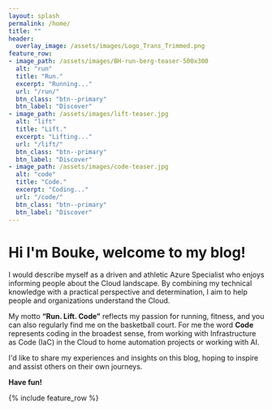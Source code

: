 ```yaml
---
layout: splash
permalink: /home/
title: ""
header:
  overlay_image: /assets/images/Logo_Trans_Trimmed.png
feature_row:
- image_path: /assets/images/BH-run-berg-teaser-500x300
  alt: "run"
  title: "Run."
  excerpt: "Running..."
  url: "/run/"
  btn_class: "btn--primary"
  btn_label: "Discover"
- image_path: /assets/images/lift-teaser.jpg
  alt: "lift"
  title: "Lift."
  excerpt: "Lifting..."
  url: "/lift/"
  btn_class: "btn--primary"
  btn_label: "Discover"
- image_path: /assets/images/code-teaser.jpg
  alt: "code"
  title: "Code."
  excerpt: "Coding..."
  url: "/code/"
  btn_class: "btn--primary"
  btn_label: "Discover"
---
```

# Hi I'm Bouke, welcome to my blog!

I would describe myself as a driven and athletic Azure Specialist who enjoys informing people about the Cloud landscape. 
By combining my technical knowledge with a practical perspective and determination, I aim to help people and organizations understand the Cloud. 

My motto **“Run. Lift. Code”** reflects my passion for running, fitness, and you can also regularly find me on the basketball court.
For me the word **Code** represents coding in the broadest sense, from working with Infrastructure as Code (IaC) in the Cloud to home automation projects or working with AI.

I'd like to share my experiences and insights on this blog, hoping to inspire and assist others on their own journeys.

**Have fun!**

{% include feature_row %}

